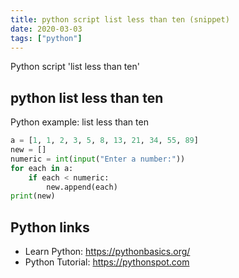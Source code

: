 ```yaml
---
title: python script list less than ten (snippet)
date: 2020-03-03
tags: ["python"]
---
```

Python script 'list less than ten'


## python list less than ten

Python example: list less than ten

```python
a = [1, 1, 2, 3, 5, 8, 13, 21, 34, 55, 89]
new = []
numeric = int(input("Enter a number:"))
for each in a:
    if each < numeric:
        new.append(each)
print(new)

```

## Python links

- Learn Python: https://pythonbasics.org/
- Python Tutorial: https://pythonspot.com
